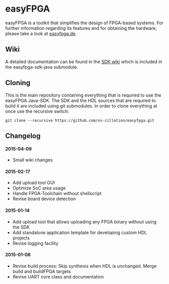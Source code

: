 # easyFPGA
easyFPGA is a toolkit that simplifies the design of FPGA-based systems. For further information regarding its features and for obtaining the hardware, please take a look at [easyfpga.de](http://www.easyfpga.de).

## Wiki
A detailed documentation can be found in the [SDK wiki](https://github.com/os-cillation/easyfpga-sdk-java/blob/master/wiki/README.md) which is included in the easyfpga-sdk-java submodule.

## Cloning
This is the main repository containing everything that is required to use the easyFPGA Java-SDK. The SDK and the HDL sources that are required to build it are included using git submodules. In order to clone everything at once use the recursive switch:

```
git clone --recursive https://github.com/os-cillation/easyfpga.git
```

## Changelog

#### 2015-04-09
* Small wiki changes

#### 2015-02-17
* Add upload tool GUI
* Optimize SoC area usage
* Handle FPGA-Toolchain without shellscript
* Revise board device detection

#### 2015-01-14
* Add upload tool that allows uploading any FPGA binary without using the SDK
* Add standalone application template for developing custom HDL projects
* Revise logging facility

#### 2015-01-08
* Revise build process: Skip synthesis when HDL is unchanged. Merge build and buildFPGA targets
* Revise UART core class and documentation
